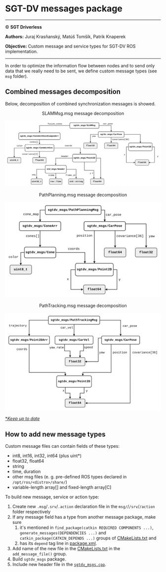 # **SGT-DV messages package**

___

© **SGT Driverless**

**Authors:** Juraj Krasňanský, Matúš Tomšík, Patrik Knaperek

**Objective:** Custom message and service types for SGT-DV ROS implementation.
___

In order to optimize the information flow between nodes and to send only data that we really need to be sent, we define custom message types (see `msg` folder).

## Combined messages decomposition

Below, decomposition of combined synchronization messages is showed. 

<figcaption align = "center">SLAMMsg.msg message decomposition</figcaption>
<p align="center">
  <img src="./doc/sgtdv_msgs-SLAMMsg.svg" width="800">
</p>

<figcaption align = "center">PathPlanning.msg message decomposition</figcaption>
<p align="center">
  <img src="./doc/sgtdv_msgs-PathPlanningMsg.svg" width="800">
</p>

<figcaption align = "center">PathTracking.msg message decomposition</figcaption>
<p align="center">
  <img src="./doc/sgtdv_msgs-PathTrackingMsg.svg" width="800">
</p>

[**Keep up to date*](https://drive.google.com/file/d/1O1jDG0HykTuPU9wxy1FZ5LMXHLNu2jPT/view?usp=sharing)

## How to add new message types

Custom message files can contain fields of these types:
* int8, int16, int32, int64 (plus uint*)
* float32, float64
* string
* time, duration
* other msg files (e. g. pre-defined ROS types declared in `/opt/ros/<distro>/share/`)
* variable-length array[] and fixed-length array[C]

To build new message, service or action type:
1. Create new `.msg`/`.srv`/`.action` declaration file in the `msg/`/`/srv`/`/action` folder respectively
2. If any message field has a type from another message package, make sure
   1.  it's mentioned in `find_package(catkin REQUIRED COMPONENTS ...)`, `generate_messages(DEPENDENCIES ...)` and `catkin_package(CATKIN_DEPENDS ...)` groups of [CMakeLists.txt](./CMakeLists.txt) and 
   2.  has its `depend` tag line in [package.xml](./package.xml).
3. Add name of the new file in the [CMakeLists.txt](./CMakeLists.txt) in the `add_message_file()` group.
4. Build `sgtdv_msgs` package.
5. Include new header file in the [`sgtdv_msgs.cpp`](./src/sgtdv_msgs.cpp).